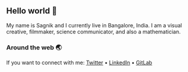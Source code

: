 ## Hello world :wave:

My name is Sagnik and I currently live in Bangalore, India.
I am a visual creative, filmmaker, science communicator, and also a mathematician.

### Around the web :earth_asia:

If you want to connect with me: [Twitter](https://twitter.com/thesagniksaha) • [LinkedIn](https://www.linkedin.com/in/thesagniksaha/) • [GitLab](https://gitlab.com/thesagniksaha)
